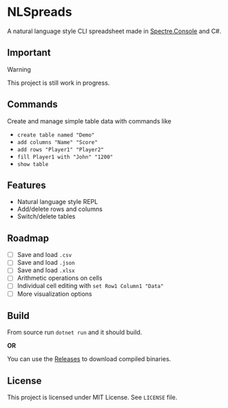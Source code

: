 # NLSpreads
A natural language style CLI spreadsheet made in [Spectre.Console](https://github.com/spectreconsole/spectre.console) and C#.

## Important
> [!WARNING]
> This project is still work in progress.

## Commands
Create and manage simple table data with commands like

- ``create table named "Demo"``
- ``add columns "Name" "Score"``
- ``add rows "Player1" "Player2"``
- ``fill Player1 with "John" "1200"``
- ``show table``

## Features

- Natural language style REPL
- Add/delete rows and columns
- Switch/delete tables

## Roadmap

- [ ] Save and load `.csv`
- [ ] Save and load `.json`
- [ ] Save and load `.xlsx`
- [ ] Arithmetic operations on cells
- [ ] Individual cell editing with `set Row1 Column1 "Data"`
- [ ] More visualization options

## Build

From source run `dotnet run` and it should build.

**OR**

You can use the [Releases](https://github.com/Zank613/NLSpreads/releases) to download compiled binaries.

## License

This project is licensed under MIT License. See `LICENSE` file.